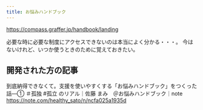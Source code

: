 ```yaml
---
title: お悩みハンドブック
---
```


https://compass.graffer.jp/handbook/landing

必要な時に必要な制度にアクセスできないのは本当によく分かる・・・。
今はないけれど、いつか使うときのために覚えておきたい。

## 開発された方の記事

到底納得できなくて。支援を使いやすくする「お悩みハンドブック」をつくった話―① ＃孤独 #孤立 のリアル｜佐藤 まみ　＠お悩みハンドブック｜note
https://note.com/healthy_sato/n/ncfa025a1935d

